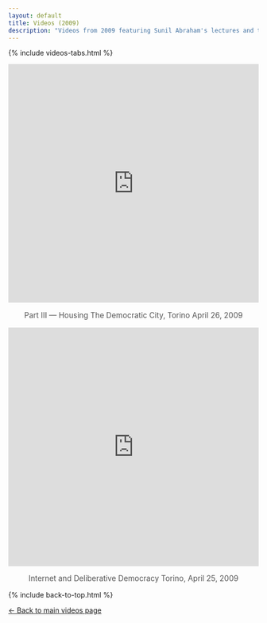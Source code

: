 ```yaml
---
layout: default
title: Videos (2009)
description: "Videos from 2009 featuring Sunil Abraham's lectures and talks."  
---
```


{% include videos-tabs.html %}

<iframe width="100%" height="480"
src="https://www.youtube.com/embed/S--mHMswxRA?autoplay=0"
title="Part III — Housing The Democratic City, Torino April 26, 2009"
frameborder="0"
allow="accelerometer; clipboard-write; encrypted-media; gyroscope; picture-in-picture"
allowfullscreen></iframe>
<p style="text-align:center; font-size:0.95rem; color:#555;">Part III — Housing The Democratic City, Torino April 26, 2009</p>

<iframe width="100%" height="480"
src="https://www.youtube.com/embed/d2O4CGkIyOs?autoplay=0"
title="Internet and Deliberative Democracy Torino, April 25, 2009"
frameborder="0"
allow="accelerometer; clipboard-write; encrypted-media; gyroscope; picture-in-picture"
allowfullscreen></iframe>
<p style="text-align:center; font-size:0.95rem; color:#555;">Internet and Deliberative Democracy Torino, April 25, 2009</p>

{% include back-to-top.html %}

[← Back to main videos page](/videos)
